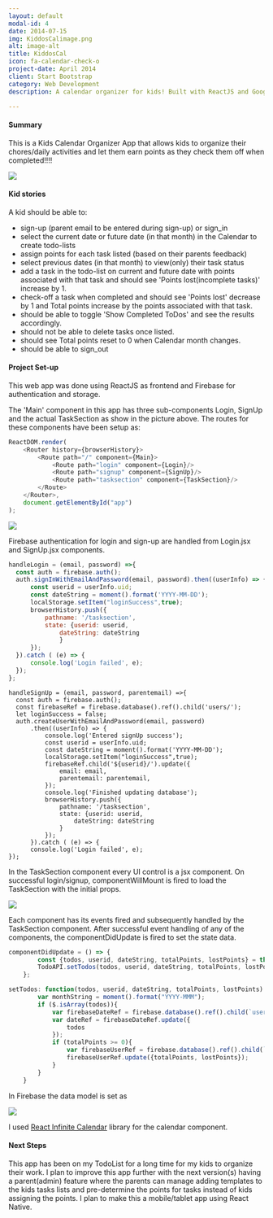 ```yaml
---
layout: default
modal-id: 4
date: 2014-07-15
img: KiddosCalimage.png
alt: image-alt
title: KiddosCal
icon: fa-calendar-check-o
project-date: April 2014
client: Start Bootstrap
category: Web Development
description: A calendar organizer for kids! Built with ReactJS and Google Firebase.

---
```

#### Summary

This is a Kids Calendar Organizer App that allows kids to organize their chores/daily activities and let them earn points as they check them off when completed!!!!

![](/img/portfolio/KiddosCalTasksnPoints.png)

#### Kid stories
A kid should be able to:
* sign-up (parent email to be entered during sign-up) or sign_in
* select the current date or future date (in that month) in the Calendar to create todo-lists
* assign points for each task listed (based on their parents feedback)
* select previous dates (in that month) to view(only) their task status
* add a task in the todo-list on current and future date with points associated with that task and should see 'Points lost(incomplete tasks)' increase by 1.
* check-off a task when completed and should see 'Points lost' decrease by 1 and Total points increase by the points associated with that task.
* should be able to toggle 'Show Completed ToDos' and see the results accordingly.
* should not be able to delete tasks once listed.
* should see Total points reset to 0 when Calendar month changes.
* should be able to sign_out

#### Project Set-up
This web app was done using ReactJS as frontend and Firebase for authentication and storage.

The 'Main' component in this app has three sub-components Login, SignUp and the actual TaskSection as show in the picture above.
The routes for these components have been setup as:

```javascript
ReactDOM.render(
    <Router history={browserHistory}>
        <Route path="/" component={Main}>
            <Route path="login" component={Login}/>
            <Route path="signup" component={SignUp}/>
            <Route path="tasksection" component={TaskSection}/>
        </Route>
    </Router>,
    document.getElementById("app")
);
```
![](/img/portfolio/KiddosCalSignUp.png)

Firebase authentication for login and sign-up are handled from Login.jsx and SignUp.jsx components.

```javascript
handleLogin = (email, password) =>{
  const auth = firebase.auth();
  auth.signInWithEmailAndPassword(email, password).then((userInfo) => {
      const userid = userInfo.uid;
      const dateString = moment().format('YYYY-MM-DD');
      localStorage.setItem("loginSuccess",true);
      browserHistory.push({
          pathname: '/tasksection',
          state: {userid: userid,
              dateString: dateString
              }
      });
  }).catch ( (e) => {
      console.log('Login failed', e);
  });
};
```
```
handleSignUp = (email, password, parentemail) =>{
  const auth = firebase.auth();
  const firebaseRef = firebase.database().ref().child('users/');
  let loginSuccess = false;
  auth.createUserWithEmailAndPassword(email, password)
      .then((userInfo) => {
          console.log('Entered signUp success');
          const userid = userInfo.uid;
          const dateString = moment().format('YYYY-MM-DD');
          localStorage.setItem("loginSuccess",true);
          firebaseRef.child('${userid}/').update({
              email: email,
              parentemail: parentemail,
          });
          console.log('Finished updating database');
          browserHistory.push({
              pathname: '/tasksection',
              state: {userid: userid,
                  dateString: dateString
              }
          });
      }).catch ( (e) => {
      console.log('Login failed', e);
});
```
In the TaskSection component every UI control is a jsx component. On successful login/signup, componentWillMount is fired to load the TaskSection with the initial props.

![](/img/portfolio/KiddosCalComponents.png)

Each component has its events fired and subsequently handled by the TaskSection component. After successful event handling of any of the components, the componentDidUpdate is fired to set the state data.

```javascript
componentDidUpdate = () => {
        const {todos, userid, dateString, totalPoints, lostPoints} = this.state;
        TodoAPI.setTodos(todos, userid, dateString, totalPoints, lostPoints);
    };
```
```javascript
setTodos: function(todos, userid, dateString, totalPoints, lostPoints) {
        var monthString = moment().format("YYYY-MMM");
        if ($.isArray(todos)){
            var firebaseDateRef = firebase.database().ref().child(`users/${userid}/days/${dateString}/`);
            var dateRef = firebaseDateRef.update({
                todos
            });
            if (totalPoints >= 0){
                var firebaseUserRef = firebase.database().ref().child(`users/${userid}/points/${monthString}`);
                firebaseUserRef.update({totalPoints, lostPoints});
            }
        }
    }
```
In Firebase the data model is set as

![](/img/portfolio/KiddosCalDataModel.png)

I  used [ React Infinite Calendar](http://clauderic.github.io/react-infinite-calendar/#/basic-settings/basic-configuration?_k=2g3pc7) library for the calendar component.

#### Next Steps
This app has been on my TodoList for a long time for my kids to organize their work. I plan to improve this app further with the next version(s) having a parent(admin) feature where the parents can manage adding templates to the kids tasks lists and pre-determine the points for tasks instead of kids assigning the points.
I plan to make this a mobile/tablet app using React Native.
